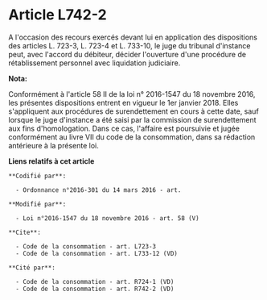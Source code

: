 # Article L742-2

A l'occasion des recours exercés devant lui en application des dispositions des articles L. 723-3, L. 723-4 et L. 733-10, le
juge du tribunal d'instance peut, avec l'accord du débiteur, décider l'ouverture d'une procédure de rétablissement personnel
avec liquidation judiciaire.

**Nota:**

Conformément à l'article 58 II de la loi n° 2016-1547 du 18 novembre 2016, les présentes dispositions entrent en vigueur le
1er janvier 2018. Elles s'appliquent aux procédures de surendettement en cours à cette date, sauf lorsque le juge d'instance
a été saisi par la commission de surendettement aux fins d'homologation. Dans ce cas, l'affaire est poursuivie et jugée
conformément au livre VII du code de la consommation, dans sa rédaction antérieure à la présente loi.

**Liens relatifs à cet article**

	**Codifié par**:

	  - Ordonnance n°2016-301 du 14 mars 2016 - art.

	**Modifié par**:

	  - Loi n°2016-1547 du 18 novembre 2016 - art. 58 (V)

	**Cite**:

	  - Code de la consommation - art. L723-3
	  - Code de la consommation - art. L733-12 (VD)

	**Cité par**:

	  - Code de la consommation - art. R724-1 (VD)
	  - Code de la consommation - art. R742-2 (VD)
